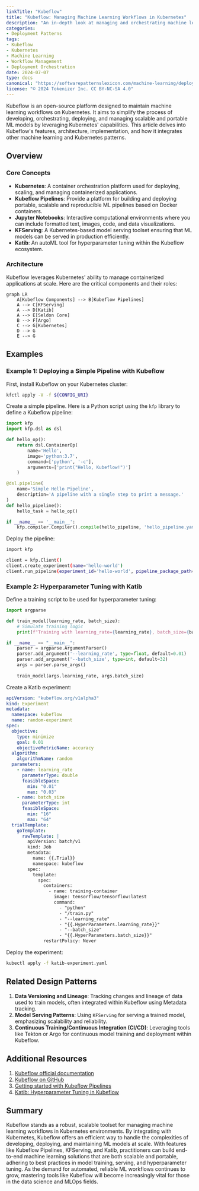 ```yaml
---
linkTitle: "Kubeflow"
title: "Kubeflow: Managing Machine Learning Workflows in Kubernetes"
description: "An in-depth look at managing and orchestrating machine learning workflows using Kubeflow within Kubernetes, including practical examples and related design patterns."
categories:
- Deployment Patterns
tags:
- Kubeflow
- Kubernetes
- Machine Learning
- Workflow Management
- Deployment Orchestration
date: 2024-07-07
type: docs
canonical: "https://softwarepatternslexicon.com/machine-learning/deployment-patterns/deployment-orchestration/kubeflow"
license: "© 2024 Tokenizer Inc. CC BY-NC-SA 4.0"
---
```



Kubeflow is an open-source platform designed to maintain machine learning workflows on Kubernetes. It aims to simplify the process of developing, orchestrating, deploying, and managing scalable and portable ML models by leveraging Kubernetes' capabilities. This article delves into Kubeflow's features, architecture, implementation, and how it integrates other machine learning and Kubernetes patterns.

## Overview

### Core Concepts

- **Kubernetes**: A container orchestration platform used for deploying, scaling, and managing containerized applications.
- **Kubeflow Pipelines**: Provide a platform for building and deploying portable, scalable and reproducible ML pipelines based on Docker containers.
- **Jupyter Notebooks**: Interactive computational environments where you can include formatted text, images, code, and data visualizations.
- **KFServing**: A Kubernetes-based model serving toolset ensuring that ML models can be served in production efficiently.
- **Katib**: An autoML tool for hyperparameter tuning within the Kubeflow ecosystem.

### Architecture

Kubeflow leverages Kubernetes' ability to manage containerized applications at scale. Here are the critical components and their roles:

```mermaid
graph LR
    A[Kubeflow Components] --> B[Kubeflow Pipelines]
    A --> C[KFServing]
    A --> D[Katib]
    A --> E[Seldon Core]
    B --> F[Argo]
    C --> G[Kubernetes]
    D --> G
    E --> G
```

## Examples

### Example 1: Deploying a Simple Pipeline with Kubeflow

First, install Kubeflow on your Kubernetes cluster:

```sh
kfctl apply -V -f ${CONFIG_URI}
```

Create a simple pipeline. Here is a Python script using the `kfp` library to define a Kubeflow pipeline:

```python
import kfp
import kfp.dsl as dsl

def hello_op():
    return dsl.ContainerOp(
        name='Hello',
        image='python:3.7',
        command=['python', '-c'],
        arguments=['print("Hello, Kubeflow!")']
    )

@dsl.pipeline(
    name='Simple Hello Pipeline',
    description='A pipeline with a single step to print a message.'
)
def hello_pipeline():
    hello_task = hello_op()

if __name__ == '__main__':
    kfp.compiler.Compiler().compile(hello_pipeline, 'hello_pipeline.yaml')
```

Deploy the pipeline:

```sh
import kfp

client = kfp.Client()
client.create_experiment(name='hello-world')
client.run_pipeline(experiment_id='hello-world', pipeline_package_path='hello_pipeline.yaml', run_name='hello-world-run')
```

### Example 2: Hyperparameter Tuning with Katib

Define a training script to be used for hyperparameter tuning:

```python
import argparse

def train_model(learning_rate, batch_size):
    # Simulate training logic
    print(f"Training with learning_rate={learning_rate}, batch_size={batch_size}")

if __name__ == "__main__":
    parser = argparse.ArgumentParser()
    parser.add_argument('--learning_rate', type=float, default=0.01)
    parser.add_argument('--batch_size', type=int, default=32)
    args = parser.parse_args()
    
    train_model(args.learning_rate, args.batch_size)
```

Create a Katib experiment:

```yaml
apiVersion: "kubeflow.org/v1alpha3"
kind: Experiment
metadata:
  namespace: kubeflow
  name: random-experiment
spec:
  objective:
    type: minimize
    goal: 0.01
    objectiveMetricName: accuracy
  algorithm:
    algorithmName: random
  parameters:
    - name: learning_rate
      parameterType: double
      feasibleSpace:
        min: "0.01"
        max: "0.03"
    - name: batch_size
      parameterType: int
      feasibleSpace:
        min: "16"
        max: "64"
  trialTemplate:
    goTemplate:
      rawTemplate: |
        apiVersion: batch/v1
        kind: Job
        metadata:
          name: {{.Trial}}
          namespace: kubeflow
        spec:
          template:
            spec:
              containers:
                - name: training-container
                  image: tensorflow/tensorflow:latest
                  command:
                    - "python"
                    - "/train.py"
                    - "--learning_rate"
                    - "{{.HyperParameters.learning_rate}}"
                    - "--batch_size"
                    - "{{.HyperParameters.batch_size}}"
              restartPolicy: Never
```

Deploy the experiment:

```sh
kubectl apply -f katib-experiment.yaml
```

## Related Design Patterns

1. **Data Versioning and Lineage**: Tracking changes and lineage of data used to train models, often integrated within Kubeflow using Metadata tracking.
2. **Model Serving Patterns**: Using `KFServing` for serving a trained model, emphasizing scalability and reliability.
3. **Continuous Training/Continuous Integration (CI/CD)**: Leveraging tools like Tekton or Argo for continuous model training and deployment within Kubeflow.

## Additional Resources

1. [Kubeflow official documentation](https://www.kubeflow.org/docs/)
2. [Kubeflow on GitHub](https://github.com/kubeflow/kubeflow)
3. [Getting started with Kubeflow Pipelines](https://www.kubeflow.org/docs/pipelines/)
4. [Katib: Hyperparameter Tuning in Kubeflow](https://www.kubeflow.org/docs/components/katib/)

## Summary

Kubeflow stands as a robust, scalable toolset for managing machine learning workflows in Kubernetes environments. By integrating with Kubernetes, Kubeflow offers an efficient way to handle the complexities of developing, deploying, and maintaining ML models at scale. With features like Kubeflow Pipelines, KFServing, and Katib, practitioners can build end-to-end machine learning solutions that are both scalable and portable, adhering to best practices in model training, serving, and hyperparameter tuning. As the demand for automated, reliable ML workflows continues to grow, mastering tools like Kubeflow will become increasingly vital for those in the data science and MLOps fields.
